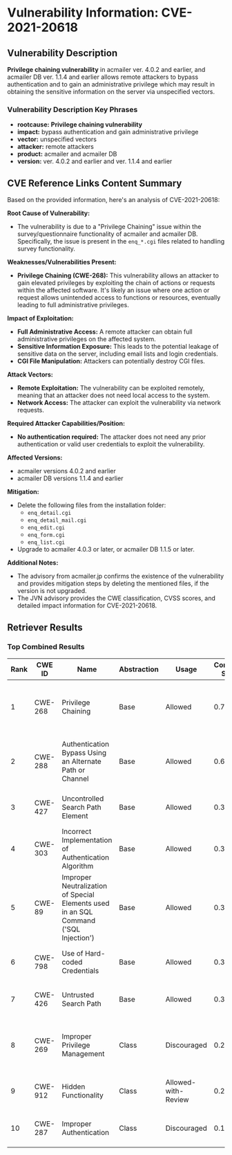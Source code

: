 # Vulnerability Information: CVE-2021-20618

## Vulnerability Description
**Privilege chaining vulnerability** in acmailer ver. 4.0.2 and earlier, and acmailer DB ver. 1.1.4 and earlier allows remote attackers to bypass authentication and to gain an administrative privilege which may result in obtaining the sensitive information on the server via unspecified vectors.

### Vulnerability Description Key Phrases
- **rootcause:** **Privilege chaining vulnerability**
- **impact:** bypass authentication and gain administrative privilege
- **vector:** unspecified vectors
- **attacker:** remote attackers
- **product:** acmailer and acmailer DB
- **version:** ver. 4.0.2 and earlier and ver. 1.1.4 and earlier

## CVE Reference Links Content Summary
Based on the provided information, here's an analysis of CVE-2021-20618:

**Root Cause of Vulnerability:**

*   The vulnerability is due to a "Privilege Chaining" issue within the survey/questionnaire functionality of acmailer and acmailer DB. Specifically, the issue is present in the `enq_*.cgi` files related to handling survey functionality.

**Weaknesses/Vulnerabilities Present:**

*   **Privilege Chaining (CWE-268):** This vulnerability allows an attacker to gain elevated privileges by exploiting the chain of actions or requests within the affected software. It's likely an issue where one action or request allows unintended access to functions or resources, eventually leading to full administrative privileges.

**Impact of Exploitation:**

*   **Full Administrative Access:** A remote attacker can obtain full administrative privileges on the affected system.
*   **Sensitive Information Exposure:** This leads to the potential leakage of sensitive data on the server, including email lists and login credentials.
*  **CGI File Manipulation:** Attackers can potentially destroy CGI files.

**Attack Vectors:**

*   **Remote Exploitation:** The vulnerability can be exploited remotely, meaning that an attacker does not need local access to the system.
*   **Network Access:** The attacker can exploit the vulnerability via network requests.

**Required Attacker Capabilities/Position:**

*   **No authentication required:** The attacker does not need any prior authentication or valid user credentials to exploit the vulnerability.

**Affected Versions:**
*   acmailer versions 4.0.2 and earlier
*   acmailer DB versions 1.1.4 and earlier

**Mitigation:**
*   Delete the following files from the installation folder:
    *   `enq_detail.cgi`
    *   `enq_detail_mail.cgi`
    *   `enq_edit.cgi`
    *   `enq_form.cgi`
    *   `enq_list.cgi`
* Upgrade to acmailer 4.0.3 or later, or acmailer DB 1.1.5 or later.

**Additional Notes:**

* The advisory from acmailer.jp confirms the existence of the vulnerability and provides mitigation steps by deleting the mentioned files, if the version is not upgraded.
* The JVN advisory provides the CWE classification, CVSS scores, and detailed impact information for CVE-2021-20618.

## Retriever Results

### Top Combined Results

| Rank | CWE ID | Name | Abstraction | Usage | Combined Score | Retrievers | Individual Scores |
|------|--------|------|-------------|-------|---------------|------------|-------------------|
| 1 | CWE-268 | Privilege Chaining | Base | Allowed | 0.7567 | dense, sparse, graph | dense: 0.599, sparse: 0.412, graph: 0.620 |
| 2 | CWE-288 | Authentication Bypass Using an Alternate Path or Channel | Base | Allowed | 0.6106 | dense, sparse, graph | dense: 0.514, sparse: 0.234, graph: 0.614 |
| 3 | CWE-427 | Uncontrolled Search Path Element | Base | Allowed | 0.3954 | sparse, graph | sparse: 0.218, graph: 0.757 |
| 4 | CWE-303 | Incorrect Implementation of Authentication Algorithm | Base | Allowed | 0.3695 | dense, sparse | dense: 0.513, sparse: 0.197 |
| 5 | CWE-89 | Improper Neutralization of Special Elements used in an SQL Command ('SQL Injection') | Base | Allowed | 0.3677 | dense, sparse | dense: 0.514, sparse: 0.193 |
| 6 | CWE-798 | Use of Hard-coded Credentials | Base | Allowed | 0.3606 | dense, sparse | dense: 0.503, sparse: 0.191 |
| 7 | CWE-426 | Untrusted Search Path | Base | Allowed | 0.3043 | sparse, graph | sparse: 0.192, graph: 0.543 |
| 8 | CWE-269 | Improper Privilege Management | Class | Discouraged | 0.2330 | dense, sparse, graph | dense: 0.540, sparse: 0.196, graph: 0.386 |
| 9 | CWE-912 | Hidden Functionality | Class | Allowed-with-Review | 0.2278 | dense, sparse | dense: 0.504, sparse: 0.237 |
| 10 | CWE-287 | Improper Authentication | Class | Discouraged | 0.1660 | dense, sparse | dense: 0.519, sparse: 0.194 |

